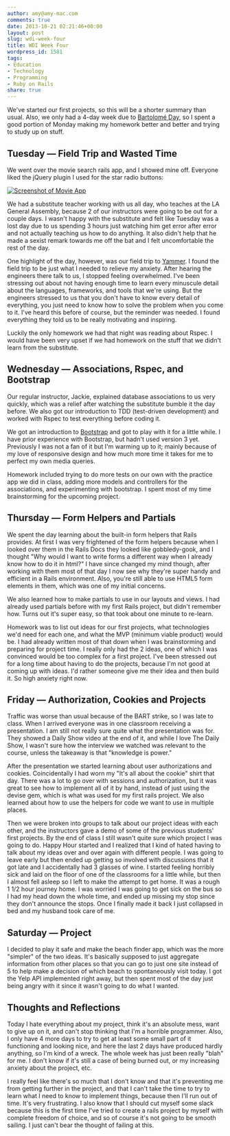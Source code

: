 ```yaml
---
author: amy@amy-mac.com
comments: true
date: 2013-10-21 02:21:46+00:00
layout: post
slug: wdi-week-four
title: WDI Week Four
wordpress_id: 1581
tags:
- Education
- Technology
- Programming
- Ruby on Rails
share: true
---
```


We've started our first projects, so this will be a shorter summary than usual. Also, we only had a 4-day week due to [Bartolomé Day](http://theoatmeal.com/comics/columbus_day), so I spent a good portion of Monday making my homework better and better and trying to study up on stuff.

## Tuesday — Field Trip and Wasted Time

We went over the movie search rails app, and I showed mine off. Everyone liked the jQuery plugin I used for the star radio buttons:

<a class="th" href="{{site.url}}/images/2013/Voila_Capture49.jpg"><img src="{{ site.url }}/images/2013/Voila_Capture49-th.jpg" alt="Screenshot of Movie App"></a>

We had a substitute teacher working with us all day, who teaches at the LA General Assembly, because 2 of our instructors were going to be out for a couple days. I wasn't happy with the substitute and felt like Tuesday was a lost day due to us spending 3 hours just watching him get error after error and not actually teaching us how to do anything. It also didn't help that he made a sexist remark towards me off the bat and I felt uncomfortable the rest of the day.

One highlight of the day, however, was our field trip to [Yammer](https://www.yammer.com/). I found the field trip to be just what I needed to relieve my anxiety. After hearing the engineers there talk to us, I stopped feeling overwhelmed. I've been stressing out about not having enough time to learn every minuscule detail about the languages, frameworks, and tools that we're using. But the engineers stressed to us that you don't have to know every detail of everything, you just need to know how to solve the problem when you come to it. I've heard this before of course, but the reminder was needed. I found everything they told us to be really motivating and inspiring.

Luckily the only homework we had that night was reading about Rspec. I would have been very upset if we had homework on the stuff that we didn't learn from the substitute.


## Wednesday — Associations, Rspec, and Bootstrap


Our regular instructor, Jackie, explained database associations to us very quickly, which was a relief after watching the substitute bumble it the day before. We also got our introduction to TDD (test-driven development) and worked with Rspec to test everything before coding it.

We got an introduction to [Bootstrap](http://getbootstrap.com/) and got to play with it for a little while. I have prior experience with Bootstrap, but hadn't used version 3 yet. Previously I was not a fan of it but I'm warming up to it; mainly because of my love of responsive design and how much more time it takes for me to perfect my own media queries.

Homework included trying to do more tests on our own with the practice app we did in class, adding more models and controllers for the associations, and experimenting with bootstrap. I spent most of my time brainstorming for the upcoming project.


## Thursday — Form Helpers and Partials


We spent the day learning about the built-in form helpers that Rails provides. At first I was very frightened of the form helpers because when I looked over them in the Rails Docs they looked like gobbledy-gook, and I thought "Why would I want to write forms a different way when I already know how to do it in html?" I have since changed my mind though, after working with them most of that day I now see why they're super handy and efficient in a Rails environment. Also, you're still able to use HTML5 form elements in them, which was one of my initial concerns.

We also learned how to make partials to use in our layouts and views. I had already used partials before with my first Rails project, but didn't remember how. Turns out it's super easy, so that took about one minute to re-learn.

Homework was to list out ideas for our first projects, what technologies we'd need for each one, and what the MVP (minimum viable product) would be. I had already written most of that down when I was brainstorming and preparing for project time. I really only had the 2 ideas, one of which I was convinced would be too complex for a first project. I've been stressed out for a long time about having to do the projects, because I'm not good at coming up with ideas. I'd rather someone give me their idea and then build it. So high anxiety right now.


## Friday — Authorization, Cookies and Projects


Traffic was worse than usual because of the BART strike, so I was late to class. When I arrived everyone was in one classroom receiving a presentation. I am still not really sure quite what the presentation was for. They showed a Daily Show video at the end of it, and while I love The Daily Show, I wasn't sure how the interview we watched was relevant to the course, unless the takeaway is that "knowledge is power."

After the presentation we started learning about user authorizations and cookies. Coincidentally I had worn my "It's all about the cookie" shirt that day. There was a lot to go over with sessions and authorization, but it was great to see how to implement all of it by hand, instead of just using the devise gem, which is what was used for my first rails project. We also learned about how to use the helpers for code we want to use in multiple places.

Then we were broken into groups to talk about our project ideas with each other, and the instructors gave a demo of some of the previous students' first projects. By the end of class I still wasn't quite sure which project I was going to do. Happy Hour started and I realized that I kind of hated having to talk about my ideas over and over again with different people. I was going to leave early but then ended up getting so involved with discussions that it got late and I accidentally had 3 glasses of wine. I started feeling horribly sick and laid on the floor of one of the classrooms for a little while, but then I almost fell asleep so I left to make the attempt to get home. It was a rough 1 1/2 hour journey home. I was worried I was going to get sick on the bus so I had my head down the whole time, and ended up missing my stop since they don't announce the stops. Once I finally made it back I just collapsed in bed and my husband took care of me.


## Saturday — Project


I decided to play it safe and make the beach finder app, which was the more "simpler" of the two ideas. It's basically supposed to just aggregate information from other places so that you can go to just one site instead of 5 to help make a decision of which beach to spontaneously visit today. I got the Yelp API implemented right away, but then spent most of the day just being angry with it since it wasn't going to do what I wanted.


## Thoughts and Reflections

Today I hate everything about my project, think it's an absolute mess, want to give up on it, and can't stop thinking that I'm a horrible programmer. Also, I only have 4 more days to try to get at least some small part of it functioning and looking nice, and here the last 2 days have produced hardly anything, so I'm kind of a wreck. The whole week has just been really "blah" for me. I don't know if it's still a case of being burned out, or my increasing anxiety about the project, etc.

I really feel like there's so much that I don't know and that it's preventing me from getting further in the project, and that I can't take the time to try to learn what I need to know to implement things, because then I'll run out of time. It's very frustrating. I also know that I should cut myself some slack because this is the first time I've tried to create a rails project by myself with complete freedom of choice, and so of course it's not going to be smooth sailing. I just can't bear the thought of failing at this.
